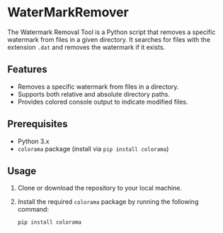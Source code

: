 # WaterMarkRemover

The Watermark Removal Tool is a Python script that removes a specific watermark from files in a given directory. It searches for files with the extension `.dat` and removes the watermark if it exists.

## Features

- Removes a specific watermark from files in a directory.
- Supports both relative and absolute directory paths.
- Provides colored console output to indicate modified files.

## Prerequisites

- Python 3.x
- `colorama` package (install via `pip install colorama`)

## Usage

1. Clone or download the repository to your local machine.

2. Install the required `colorama` package by running the following command:

   ```shell
   pip install colorama
